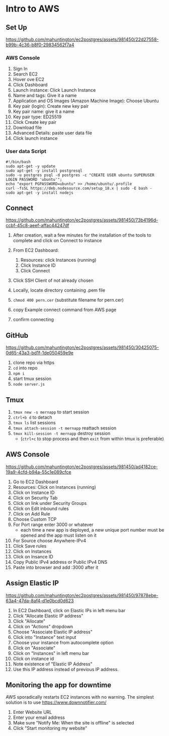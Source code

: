 # Intro to AWS

## Set Up

https://github.com/mahuntington/ec2postgres/assets/981450/22d27558-b99b-4c36-b8f0-29834562f7a4

### AWS Console

1. Sign In
1. Search EC2
1. Hover ove EC2
1. Click Dashboard
1. Launch instance: Click Launch Instance
1. Name and tags: Give it a name
1. Application and OS Images (Amazon Machine Image): Choose Ubuntu
1. Key pair (login): Create new key pair
1. Key pair name: give it a name
1. Key pair type: ED25519
1. Click Create key pair
1. Download file
1. Advanced Details: paste user data file
1. Click launch instance

### User data Script

```
#!/bin/bash
sudo apt-get -y update
sudo apt-get -y install postgresql
sudo -u postgres psql -d postgres -c "CREATE USER ubuntu SUPERUSER LOGIN PASSWORD 'ubuntu'";
echo "export PGPASSWORD=ubuntu" >> /home/ubuntu/.profile
curl -fsSL https://deb.nodesource.com/setup_18.x | sudo -E bash - 
sudo apt-get -y install nodejs
```

## Connect

https://github.com/mahuntington/ec2postgres/assets/981450/73b4196d-ccbf-45c8-aeef-affac44247df

1. After creation, wait a few minutes for the installation of the tools to complete and click on Connect to instance
1. From EC2 Dashboard:

    1. Resources: click Instances (running)
    1. Click Instance ID
    1. Click Connect

1. Click SSH Client of not already chosen
1. Locally, locate directory containing .pem file
1. `chmod 400 pern.cer` (substitute filename for pern.cer)
1. copy Example connect command from AWS page
1. confirm connecting

## GitHub

https://github.com/mahuntington/ec2postgres/assets/981450/30425075-0d65-43a3-bd1f-1de050459e9e

1. clone repo via https
1. `cd` into repo
1. `npm i`
1. start tmux session
1. `node server.js`

## Tmux

1. `tmux new -s mernapp` to start session
1. `ctrl+b d` to detach
1. `tmux ls` list sessions
1. `tmux attach-session -t mernapp` reattach session
1. `tmux kill-session -t mernapp` destroy session
    - (`ctrl+c` to stop process and then `exit` from within tmux is preferable)

## AWS Console

https://github.com/mahuntington/ec2postgres/assets/981450/ad4182ce-19a9-4cfd-b94a-55c1e089cfce

1. Go to EC2 Dashboard
1. Resources: Click on Instances (running)
1. Click on Instance ID
1. Click on Security Tab
1. Click on link under Security Groups
1. Click on Edit inbound rules
1. Click on Add Rule
1. Choose Custom TCP
1. For Port range enter 3000 or whatever
    - each time a new app is deployed, a new unique port number must be opened and the app must listen on it
1. For Source choose Anywhere-IPv4
1. Click Save rules
1. Click on Instances
1. Click on Insance ID
1. Copy Public IPv4 address or Public IPv4 DNS
1. Paste into browser and add :3000 after it

## Assign Elastic IP

https://github.com/mahuntington/ec2postgres/assets/981450/97878ebe-63a4-47da-8af4-d1e0bcd0d623

1. In EC2 Dashboard, click on Elastic IPs in left menu bar
1. Click "Allocate Elastic IP address"
1. Click "Allocate"
1. Click on "Actions" dropdown
1. Choose "Associate Elastic IP address"
1. Click into "Instance" text input
1. Choose your instance from autocomplete option
1. Click on "Associate"
1. Click on "Instances" in left menu bar
1. Click on instance id
1. Note existence of "Elastic IP Address"
1. Use this IP address instead of previous IP address.

## Monitoring the app for downtime

AWS sporadically restarts EC2 instances with no warning.  The simplest solution is to use https://www.downnotifier.com/

1. Enter Website URL
1. Enter your email address
1. Make sure "Notify Me: When the site is offline" is selected
1. Click "Start monitoring my website"
